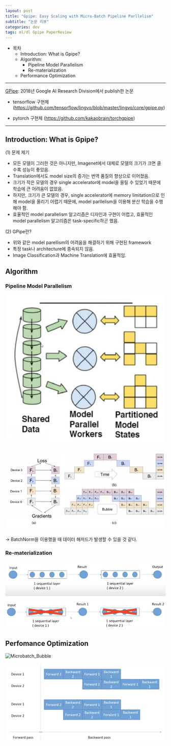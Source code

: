 ```yaml
---
layout: post
title: "Gpipe: Easy Scaling with Micro-Batch Pipeline Parllelism"
subtitle: "논문 리뷰"
categories: dev
tags: ml/dl Gpipe PaperReview
---
```


- 목차
  - Introduction: What is Gpipe?
  - Algorithm:
    - Pipeline Model Parallelism
    - Re-materialization
  - Performance Optimization

---

[GPipe](https://arxiv.org/abs/1811.06965): 2018년 Google AI Research Division에서 publish한 논문

- tensorflow 구현체 (https://github.com/tensorflow/lingvo/blob/master/lingvo/core/gpipe.py)

- pytorch 구현체 (https://github.com/kakaobrain/torchgpipe)

---

## Introduction: What is Gpipe?

(1) 문제 제기

- 모든 모델이 그러한 것은 아니지만, Imagenet에서 대체로 모델의 크기가 크면 클 수록 성능이 좋았음.
- Translation에서도 model size의 증가는 번역 품질의 향상으로 이어졌음.
- 크기가 작은 모델의 경우 single accelerator에 model을 올릴 수 있었기 때문에 학습에 큰 어려움이 없었음.
- 하지만, 크기가 큰 모델의 경우, single accelerator에 memory limitation으로 인해 model을 올리기 어렵기 때문에, model parllelism을 이용해 분산 학습을 수행해야 함.
- 효율적인 model parallelism 알고리즘은 디자인과 구현이 어렵고, 효율적인 model parallelism 알고리즘은 task-specific하곤 했음.

(2) GPipe란?

- 위와 같은 model parellism의 어려움을 해결하기 위해 구현된 framework
- 특정 task나 architecture에 종속되지 않음.
- Image Classification과 Machine Translation에 효율적임.

## Algorithm

### Pipeline Model Parallelism

![Pipeline Model Parallelism](https://raw.githubusercontent.com/Cho-Geonwoo/Cho-Geonwoo.github.io/master/assets/img/contents/Pipeline_Model_Parallelism.png)

![Microbatch](https://raw.githubusercontent.com/Cho-Geonwoo/Cho-Geonwoo.github.io/master/assets/img/contents/Microbatch.png)

-> BatchNorm을 이용했을 때 데이터 해저드가 발생할 수 있을 것 같다.

### Re-materialization

![Rematerialization](https://raw.githubusercontent.com/Cho-Geonwoo/Cho-Geonwoo.github.io/master/assets/img/contents/Rematerialization.png)

![Rematerialization2](https://raw.githubusercontent.com/Cho-Geonwoo/Cho-Geonwoo.github.io/master/assets/img/contents/Rematerialization2.png)

## Perfomance Optimization

![Microbatch_Bubble](https://raw.githubusercontent.com/Cho-Geonwoo/Cho-Geonwoo.github.io/master/assets/img/contents/Microbacth_Bubble.png)

![Rematerialization_Optimize](https://raw.githubusercontent.com/Cho-Geonwoo/Cho-Geonwoo.github.io/master/assets/img/contents/Rematerialization_Optimize.png)
